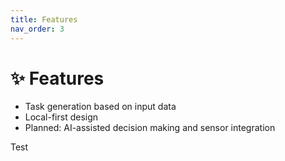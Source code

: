 ```yaml
---
title: Features
nav_order: 3
---
```


# ✨ Features

- Task generation based on input data
- Local-first design
- Planned: AI-assisted decision making and sensor integration

Test